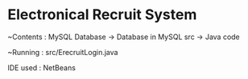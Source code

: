 # Electronical Recruit System
 
~Contents : 
MySQL Database -> Database in MySQL
src -> Java code 

~Running : src/ErecruitLogin.java

IDE used : NetBeans
